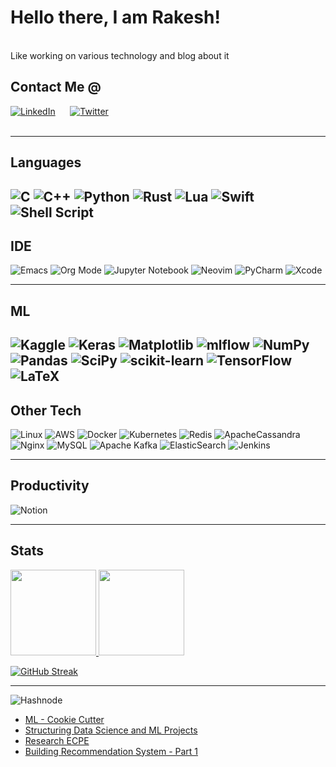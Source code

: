 <!--
<img align="center" width="40%" src="https://github.com/rvbug/rvbug/blob/main/QM.png" /> 
-->
# Hello there, I am Rakesh!
<br>
Like working on various technology and blog about it

<p align="center"> 
  <!-- <img width="50%" src="" />  -->
</p>


## Contact Me @
<p align="left">
 
<a href="https://www.linkedin.com/in/idinc/" target="_blank">![LinkedIn](https://img.shields.io/badge/-linkedin-000?style=for-the-badge&logo=linkedin)</a>&nbsp;&nbsp;&nbsp;&nbsp;&nbsp;
 <a href="https://twitter.com/rvbugged" target="_blank">![Twitter](https://img.shields.io/badge/-Twitter-000?style=for-the-badge&logo=Twitter)</a>&nbsp;&nbsp;&nbsp;&nbsp;&nbsp;<br>&nbsp;&nbsp;&nbsp;&nbsp;&nbsp;&nbsp;&nbsp;&nbsp;&nbsp;&nbsp;&nbsp;&nbsp;&nbsp;&nbsp;&nbsp;&nbsp;
<img src="https://komarev.com/ghpvc/?username=rvbug&style=flat-square&color=blue" alt=""/>


</p>

---
 ## Languages

![C](https://img.shields.io/badge/-C-000?&logo=C)
![C++](https://img.shields.io/badge/-C++-000?&logo=c%2b%2b&logoColor=00599C)
![Python](https://img.shields.io/badge/-Python-000?&logo=Python)
![Rust](https://img.shields.io/badge/-Rust-000?&logo=Rust)
![Lua](https://img.shields.io/badge/-Lua-000?&logo=Lua)
![Swift](https://img.shields.io/badge/-Swift-000?&logo=Swift)
![Shell Script](https://img.shields.io/badge/-shell_script-000?logo=gnu-bash)
---
## IDE
![Emacs](https://img.shields.io/badge/-Emacs-000?logo=gnu-emacs)
![Org Mode](https://img.shields.io/badge/-orgmode-000?logo=org)
![Jupyter Notebook](https://img.shields.io/badge/-jupyter-000?logo=jupyter)
![Neovim](https://img.shields.io/badge/-NeoVim-000?logo=neovim)
![PyCharm](https://img.shields.io/badge/-pycharm-000?logo=pycharm)
![Xcode](https://img.shields.io/badge/-Xcode-000?logo=Xcode)

---
## ML
![Kaggle](https://img.shields.io/badge/-Kaggle-000?logo=kaggle)
![Keras](https://img.shields.io/badge/-Keras-000?logo=Keras)
![Matplotlib](https://img.shields.io/badge/-Matplotlib-000?logo=Matplotlib)
![mlflow](https://img.shields.io/badge/-mlflow-000?logo=mlflow)
![NumPy](https://img.shields.io/badge/-numpy-000?logo=numpy)
![Pandas](https://img.shields.io/badge/-pandas-000?logo=pandas)
![SciPy](https://img.shields.io/badge/-SciPy-000?logo=scipy)
![scikit-learn](https://img.shields.io/badge/-scikit--learn-000?logo=scikit-learn)
![TensorFlow](https://img.shields.io/badge/-TensorFlow-000?&logo=TensorFlow)
![LaTeX](https://img.shields.io/badge/-latex-000?logo=latex)
---
## Other Tech

![Linux](https://img.shields.io/badge/-Linux-000?&logo=Linux)
![AWS](https://img.shields.io/badge/-AWS-000?&logo=Amazon-AWS&logoColor=F90)
![Docker](https://img.shields.io/badge/-Docker-000?&logo=Docker)
![Kubernetes](https://img.shields.io/badge/-Kubernetes-000?&logo=Kubernetes)
![Redis](https://img.shields.io/badge/-Redis-000?&logo=Redis)
![ApacheCassandra](https://img.shields.io/badge/-cassandra-000?logo=apache-cassandra)
![Nginx](https://img.shields.io/badge/-nginx-000?logo=nginx)
![MySQL](https://img.shields.io/badge/-mysql-000?logo=mysql)
![Apache Kafka](https://img.shields.io/badge/-Apache%20Kafka-000?logo=apachekafka)
![ElasticSearch](https://img.shields.io/badge/-ElasticSearch-000?logo=elasticsearch)
![Jenkins](https://img.shields.io/badge/-jenkins-000?logo=jenkins)


---
## Productivity

![Notion](https://img.shields.io/badge/-Notion-000?logo=notion)

---
## Stats

<a href="https://rvbug.github.io/"><img height="137px" src="https://github-readme-stats.vercel.app/api?username=rvbug&hide_title=true&hide_border=true&show_icons=true&include_all_commits=true&count_private=true&line_height=21&text_color=000&icon_color=000&bg_color=0,ea6161,ffc64d,fffc4d,52fa5a&theme=graywhite" /><!-- wi*quL3fcV -->    <img height="137px" src="https://github-readme-stats.vercel.app/api/top-langs/?username=rvbug&hide=html&hide_title=true&hide_border=true&layout=compact&langs_count=6&exclude_repo=comp426,Redventures-Movie-Quotes&text_color=000&icon_color=fff&bg_color=0,52fa5a,4dfcff,c64dff&theme=graywhite" /></a>  

[![GitHub Streak](https://github-readme-streak-stats.herokuapp.com/?user=rvbug&theme=dark)](https://git.io/streak-stats)

---
![Hashnode](https://img.shields.io/badge/Hashnode-2962FF?style=for-the-badge&logo=hashnode&logoColor=white)
<!-- BLOG-POST-LIST:START -->
- [ML - Cookie Cutter](https://rvbug.hashnode.dev/ml-cookie-cutter)
- [Structuring Data Science and ML Projects](https://rvbug.hashnode.dev/structuring-data-science-and-ml-projects)
- [Research ECPE](https://rvbug.hashnode.dev/ml-research-emotional-cause-pair-extraction-ecpe)
- [Building Recommendation System - Part 1](https://rvbug.hashnode.dev/recommendation-systems-part-i)
<!-- BLOG-POST-LIST:END -->



 <!-- Connect with me 
 <h3 align="left">Connect with me:</h3>
 <p align="left">
  
 <a href="https://twitter.com/rvbugged" target="blank"><img align="center" src="https://github.com/kmhmubin/kmhmubin/blob/master/assets/twitter.svg" alt="rvbugged" height="30" width="30" /></a>
 <a href="https://linkedin.com/in/idinc" target="blank"><img align="center" src="https://github.com/kmhmubin/kmhmubin/blob/master/assets/linkedin.svg" alt="kmhmubin" height="30" width="30" /></a>
 <a href="https://hashnode.com/@kmhmubin" target="blank"><img align="center" src="https://github.com/kmhmubin/kmhmubin/blob/master/assets/hashnode.svg" alt="kmhmubin" height="30" width="30" /></a>
 -->
  
 
